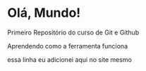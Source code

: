 # Olá, Mundo!
 Primeiro Repositório do curso de Git e Github

 Aprendendo como a ferramenta funciona




essa linha eu adicionei aqui no site mesmo
